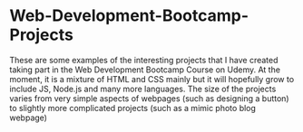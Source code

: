 # Web-Development-Bootcamp-Projects
These are some examples of the interesting projects that I have created taking part in the Web Development Bootcamp Course on Udemy. 
At the moment, it is a mixture of HTML and CSS mainly but it will hopefully grow to include JS, Node.js and many more languages.
The size of the projects varies from very simple aspects of webpages (such as designing a button) to slightly more complicated projects (such as a mimic photo blog webpage)
